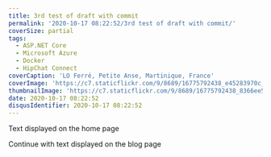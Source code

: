 ```yaml
---
title: 3rd test of draft with commit
permalink: '2020-10-17 08:22:52/3rd test of draft with commit/'
coverSize: partial
tags:
  - ASP.NET Core
  - Microsoft Azure
  - Docker
  - HipChat Connect
coverCaption: 'LO Ferré, Petite Anse, Martinique, France'
coverImage: 'https://c7.staticflickr.com/9/8689/16775792438_e45283970c_h.jpg'
thumbnailImage: 'https://c7.staticflickr.com/9/8689/16775792438_8366ee5732_q.jpg'
date: 2020-10-17 08:22:52
disqusIdentifier: 2020-10-17 08:22:52
---
```

Text displayed on the home page
<!-- more -->
Continue with text displayed on the blog page
